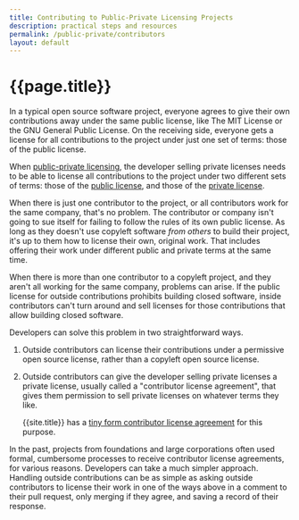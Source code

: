 ```yaml
---
title: Contributing to Public-Private Licensing Projects
description: practical steps and resources
permalink: /public-private/contributors
layout: default
---
```


# {{page.title}}

In a typical open source software project, everyone agrees to give their own contributions away under the same public license, like The MIT License or the GNU General Public License.  On the receiving side, everyone gets a license for all contributions to the project under just one set of terms: those of the public license.

When [public-private licensing](/public-private/indies), the developer selling private licenses needs to be able to license all contributions to the project under two different sets of terms: those of the [public license](./public-licenses), and those of the [private license](/private-licenses).

When there is just one contributor to the project, or all contributors work for the same company, that's no problem.  The contributor or company isn't going to sue itself for failing to follow the rules of its own public license.  As long as they doesn't use copyleft software _from others_ to build their project, it's up to them how to license their own, original work.  That includes offering their work under different public and private terms at the same time.

When there is more than one contributor to a copyleft project, and they aren't all working for the same company, problems can arise.  If the public license for outside contributions prohibits building closed software, inside contributors can't turn around and sell licenses for those contributions that allow building closed software.

Developers can solve this problem in two straightforward ways.

1.  Outside contributors can license their contributions under a permissive open source license, rather than a copyleft open source license.

2.  Outside contributors can give the developer selling private licenses a private license, usually called a "contributor license agreement", that gives them permission to sell private licenses on whatever terms they like.

    {{site.title}} has a [tiny form contributor license agreement](/forms/cla) for this purpose.

In the past, projects from foundations and large corporations often used formal, cumbersome processes to receive contributor license agreements, for various reasons.  Developers can take a much simpler approach.  Handling outside contributions can be as simple as asking outside contributors to license their work in one of the ways above in a comment to their pull request, only merging if they agree, and saving a record of their response.
